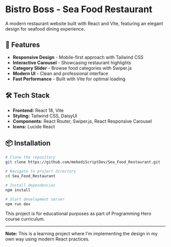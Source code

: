 # Bistro Boss - Sea Food Restaurant

A modern restaurant website built with React and Vite, featuring an elegant design for seafood dining experience.

## 🚀 Features

- **Responsive Design** - Mobile-first approach with Tailwind CSS
- **Interactive Carousel** - Showcasing restaurant highlights
- **Category Slider** - Browse food categories with Swiper.js
- **Modern UI** - Clean and professional interface
- **Fast Performance** - Built with Vite for optimal loading

## 🛠️ Tech Stack

- **Frontend:** React 18, Vite
- **Styling:** Tailwind CSS, DaisyUI
- **Components:** React Router, Swiper.js, React Responsive Carousel
- **Icons:** Lucide React

## 📦 Installation

```bash
# Clone the repository
git clone https://github.com/mehediScriptDev/Sea_Food_Restaurant.git

# Navigate to project directory
cd Sea_Food_Restaurant

# Install dependencies
npm install

# Start development server
npm run dev
```

This project is for educational purposes as part of Programming Hero course curriculum.

---

**Note:** This is a learning project where I'm implementing the design in my own way using modern React practices.